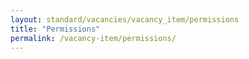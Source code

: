 ```yaml
---
layout: standard/vacancies/vacancy_item/permissions
title: "Permissions"
permalink: /vacancy-item/permissions/
---
```


<!--- This child document initializes the page in Jekyll. -->